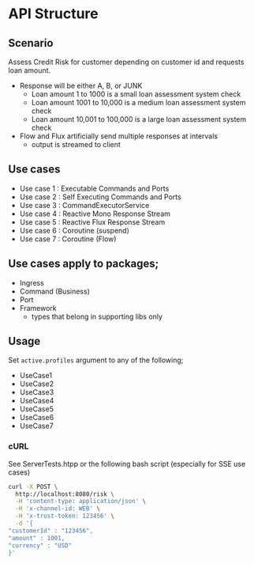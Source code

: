 # API Structure

## Scenario
Assess Credit Risk for customer depending on customer id and requests loan amount.
- Response will be either A, B, or JUNK
    - Loan amount 1 to 1000 is a small loan assessment system check
    - Loan amount 1001 to 10,000 is a medium loan assessment system check
    - Loan amount 10,001 to 100,000 is a large loan assessment system check
- Flow and Flux artificially send multiple responses at intervals
    - output is streamed to client

## Use cases 
- Use case 1 : Executable Commands and Ports
- Use case 2 : Self Executing Commands and Ports
- Use case 3 : CommandExecutorService
- Use case 4 : Reactive Mono Response Stream
- Use case 5 : Reactive Flux Response Stream
- Use case 6 : Coroutine (suspend)
- Use case 7 : Coroutine (Flow)

## Use cases apply to packages;
- Ingress
- Command (Business)
- Port
- Framework
    - types that belong in supporting libs only
    
## Usage
Set `active.profiles` argument to any of the following;
- UseCase1
- UseCase2
- UseCase3
- UseCase4
- UseCase5
- UseCase6
- UseCase7


### cURL
See ServerTests.htpp or the following bash script (especially for SSE use cases)
```bash
curl -X POST \
  http://localhost:8080/risk \
  -H 'content-type: application/json' \
  -H 'x-channel-id: WEB' \
  -H 'x-trust-token: 123456' \
  -d '{
"customerId" : "123456",
"amount" : 1001,
"currency" : "USD"
}'
```